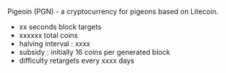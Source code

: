 Pigeoin (PGN) - a cryptocurrency for pigeons based on Litecoin.
 - xx seconds block targets
 - xxxxxx total coins
 - halving interval : xxxx
 - subsidy : initially 16 coins per generated block
 - difficulty retargets every xxxx days
